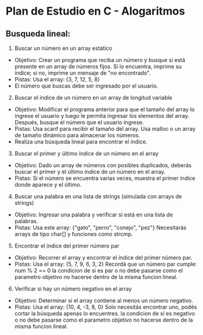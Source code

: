 # Plan de Estudio en C - Alogaritmos

## Busqueda lineal:
1. Buscar un número en un array estático
- Objetivo: Crear un programa que reciba un número y busque si está presente en un array de números fijos. Si lo encuentra, imprime su índice; si no, imprime un mensaje de "no encontrado".
- Pistas:
Usa el array: {3, 7, 12, 5, 8}
- El número que buscas debe ser ingresado por el usuario.

2. Buscar el índice de un número en un array de longitud variable
- Objetivo: Modificar el programa anterior para que el tamaño del array lo ingrese el usuario y luego le permita ingresar los elementos del array. Después, busque el número que el usuario ingrese.
- Pistas:
Usa scanf para recibir el tamaño del array.
Usa malloc o un array de tamaño dinámico para almacenar los números.
- Realiza una búsqueda lineal para encontrar el índice.

3. Buscar el primer y último índice de un número en el array
- Objetivo: Dado un array de números con posibles duplicados, deberás buscar el primer y el último índice de un número en el array.
- Pistas:
Si el número se encuentra varias veces, muestra el primer índice donde aparece y el último.

4. Buscar una palabra en una lista de strings (simulada con arrays de strings)
- Objetivo: Ingresar una palabra y verificar si está en una lista de palabras.
- Pistas:
Usa este array: {"gato", "perro", "conejo", "pez"}
Necesitarás arrays de tipo char[] y funciones como strcmp.

5. Encontrar el índice del primer número par
- Objetivo: Recorrer el array y encontrar el índice del primer número par.
- Pistas:
Usa el array: {5, 7, 9, 6, 3, 2}
Recordá que un número par cumple: num % 2 == 0
la condicion de si es par o no debe pasarse como el parametro objetivo no hacerse dentro de la misma funcion lineal.

6. Verificar si hay un número negativo en el array
- Objetivo: Determinar si el array contiene al menos un número negativo.
- Pistas:
Usa el array: {10, 4, -3, 8, 0}
Solo necesitás encontrar uno, podés cortar la búsqueda apenas lo encuentres.
la condicion de si es negativo o no debe pasarse como el parametro objetivo no hacerse dentro de la misma funcion lineal.